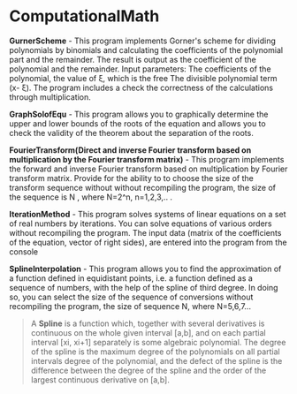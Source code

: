 # ComputationalMath

**GurnerScheme** - This program implements 
Gorner's scheme for dividing polynomials by binomials and calculating 
the coefficients of the polynomial part and the remainder. The result is output 
as the coefficient of the polynomial and the remainder. Input parameters: 
The coefficients of the polynomial, the value of ξ, which is the free 
The divisible polynomial term (x- ξ). The program includes a check
the correctness of the calculations through multiplication.


**GraphSolofEqu** - This program allows you to graphically determine the upper and lower bounds of the roots 
of the equation and allows you to check the validity of the theorem about the separation of the roots.

**FourierTransform(Direct and inverse Fourier transform based on 
multiplication by the Fourier transform matrix)** - This program implements the forward and inverse Fourier transform based on multiplication by Fourier transform matrix. Provide for the ability to  to choose the size of the transform sequence without  without recompiling the program, the size of the sequence is N , where N=2^n, n=1,2,3,.. .

**IterationMethod** - This program solves systems of linear equations on a set of real numbers by 
iterations. You can solve equations of various orders without 
recompiling the program. The input data (matrix of the coefficients 
of the equation, vector of right sides), are entered into the program from the console

**SplineInterpolation** - This program allows you to find the approximation of a function defined in equidistant points, i.e. a function 
defined as a sequence of numbers, with the help of the spline of third 
degree. In doing so, you can select 
the size of the sequence of conversions without recompiling the program, 
the size of sequence N, where N=5,6,7... 
> A **Spline** is a function which, together with several derivatives 
is continuous on the whole given interval [a,b], and on each partial interval [xi, xi+1] separately is some algebraic polynomial. 
The degree of the spline is the maximum degree of the polynomials on all partial intervals 
degree of the polynomial, and the defect of the spline is the difference between the degree of the spline and the 
order of the largest continuous derivative on [a,b].
